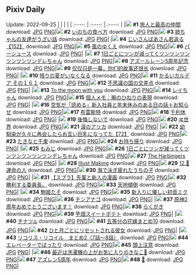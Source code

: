 ## Pixiv Daily
Update: 2022-09-25
|      |      |      |
| :----: | :----: | :----: |
|![](https://pixiv.microyu.workers.dev/c/240x480/img-master/img/2022/09/23/00/31/21/101414698_p0_master1200.jpg) **#1** [旅人と最高の仲間](https://www.pixiv.net/artworks/101414698) download: [JPG](https://pixiv.microyu.workers.dev/img-original/img/2022/09/23/00/31/21/101414698_p0.jpg) [PNG](https://pixiv.microyu.workers.dev/img-original/img/2022/09/23/00/31/21/101414698_p0.png)|![](https://pixiv.microyu.workers.dev/c/240x480/img-master/img/2022/09/23/00/00/12/101413554_p0_master1200.jpg) **#2** [いのちの食べ方](https://www.pixiv.net/artworks/101413554) download: [JPG](https://pixiv.microyu.workers.dev/img-original/img/2022/09/23/00/00/12/101413554_p0.jpg) [PNG](https://pixiv.microyu.workers.dev/img-original/img/2022/09/23/00/00/12/101413554_p0.png)|![](https://pixiv.microyu.workers.dev/c/240x480/img-master/img/2022/09/23/00/00/32/101413670_p0_master1200.jpg) **#3** [姉ちゃんの友達がうざい話](https://www.pixiv.net/artworks/101413670) download: [JPG](https://pixiv.microyu.workers.dev/img-original/img/2022/09/23/00/00/32/101413670_p0.jpg) [PNG](https://pixiv.microyu.workers.dev/img-original/img/2022/09/23/00/00/32/101413670_p0.png)|
|![](https://pixiv.microyu.workers.dev/c/240x480/img-master/img/2022/09/24/11/00/42/101446117_p0_master1200.jpg) **#4** [じいさんばあさん若返る【152】](https://www.pixiv.net/artworks/101446117) download: [JPG](https://pixiv.microyu.workers.dev/img-original/img/2022/09/24/11/00/42/101446117_p0.jpg) [PNG](https://pixiv.microyu.workers.dev/img-original/img/2022/09/24/11/00/42/101446117_p0.png)|![](https://pixiv.microyu.workers.dev/c/240x480/img-master/img/2022/09/23/04/21/46/101417764_p0_master1200.jpg) **#5** [風のゆくえ](https://www.pixiv.net/artworks/101417764) download: [JPG](https://pixiv.microyu.workers.dev/img-original/img/2022/09/23/04/21/46/101417764_p0.jpg) [PNG](https://pixiv.microyu.workers.dev/img-original/img/2022/09/23/04/21/46/101417764_p0.png)|![](https://pixiv.microyu.workers.dev/c/240x480/img-master/img/2022/09/24/01/15/39/101439746_p0_master1200.jpg) **#6** [パーシュース](https://www.pixiv.net/artworks/101439746) download: [JPG](https://pixiv.microyu.workers.dev/img-original/img/2022/09/24/01/15/39/101439746_p0.jpg) [PNG](https://pixiv.microyu.workers.dev/img-original/img/2022/09/24/01/15/39/101439746_p0.png)|
|![](https://pixiv.microyu.workers.dev/c/240x480/img-master/img/2022/09/23/00/00/01/101413488_p0_master1200.jpg) **#7** [1日ごとにツンが減ってくツンツンツンツンツンツンデレちゃん](https://www.pixiv.net/artworks/101413488) download: [JPG](https://pixiv.microyu.workers.dev/img-original/img/2022/09/23/00/00/01/101413488_p0.jpg) [PNG](https://pixiv.microyu.workers.dev/img-original/img/2022/09/23/00/00/01/101413488_p0.png)|![](https://pixiv.microyu.workers.dev/c/240x480/img-master/img/2022/09/23/00/00/19/101413610_p0_master1200.jpg) **#8** [アズールレーン5周年記念](https://www.pixiv.net/artworks/101413610) download: [JPG](https://pixiv.microyu.workers.dev/img-original/img/2022/09/23/00/00/19/101413610_p0.jpg) [PNG](https://pixiv.microyu.workers.dev/img-original/img/2022/09/23/00/00/19/101413610_p0.png)|![](https://pixiv.microyu.workers.dev/c/240x480/img-master/img/2022/09/23/13/04/40/101423393_p0_master1200.jpg) **#9** [仅仅只是一幕，你们的故事还很长](https://www.pixiv.net/artworks/101423393) download: [JPG](https://pixiv.microyu.workers.dev/img-original/img/2022/09/23/13/04/40/101423393_p0.jpg) [PNG](https://pixiv.microyu.workers.dev/img-original/img/2022/09/23/13/04/40/101423393_p0.png)|
|![](https://pixiv.microyu.workers.dev/c/240x480/img-master/img/2022/09/23/07/30/01/101419218_p0_master1200.jpg) **#10** [残りの夏がいなくなる](https://www.pixiv.net/artworks/101419218) download: [JPG](https://pixiv.microyu.workers.dev/img-original/img/2022/09/23/07/30/01/101419218_p0.jpg) [PNG](https://pixiv.microyu.workers.dev/img-original/img/2022/09/23/07/30/01/101419218_p0.png)|![](https://pixiv.microyu.workers.dev/c/240x480/img-master/img/2022/09/23/00/00/10/101413533_p0_master1200.jpg) **#11** [かるいカルデア その１６１](https://www.pixiv.net/artworks/101413533) download: [JPG](https://pixiv.microyu.workers.dev/img-original/img/2022/09/23/00/00/10/101413533_p0.jpg) [PNG](https://pixiv.microyu.workers.dev/img-original/img/2022/09/23/00/00/10/101413533_p0.png)|![](https://pixiv.microyu.workers.dev/c/240x480/img-master/img/2022/09/24/00/09/01/101437932_p0_master1200.jpg) **#12** [不思議の国の交差点](https://www.pixiv.net/artworks/101437932) download: [JPG](https://pixiv.microyu.workers.dev/img-original/img/2022/09/24/00/09/01/101437932_p0.jpg) [PNG](https://pixiv.microyu.workers.dev/img-original/img/2022/09/24/00/09/01/101437932_p0.png)|
|![](https://pixiv.microyu.workers.dev/c/240x480/img-master/img/2022/09/24/19/06/13/101454734_p0_master1200.jpg) **#13** [To the moon with you](https://www.pixiv.net/artworks/101454734) download: [JPG](https://pixiv.microyu.workers.dev/img-original/img/2022/09/24/19/06/13/101454734_p0.jpg) [PNG](https://pixiv.microyu.workers.dev/img-original/img/2022/09/24/19/06/13/101454734_p0.png)|![](https://pixiv.microyu.workers.dev/c/240x480/img-master/img/2022/09/23/00/00/08/101413520_p0_master1200.jpg) **#14** [レイちゃん](https://www.pixiv.net/artworks/101413520) download: [JPG](https://pixiv.microyu.workers.dev/img-original/img/2022/09/23/00/00/08/101413520_p0.jpg) [PNG](https://pixiv.microyu.workers.dev/img-original/img/2022/09/23/00/00/08/101413520_p0.png)|![](https://pixiv.microyu.workers.dev/c/240x480/img-master/img/2022/09/23/08/00/02/101419511_p0_master1200.jpg) **#15** [個人メモ：腕のひねりの表現](https://www.pixiv.net/artworks/101419511) download: [JPG](https://pixiv.microyu.workers.dev/img-original/img/2022/09/23/08/00/02/101419511_p0.jpg) [PNG](https://pixiv.microyu.workers.dev/img-original/img/2022/09/23/08/00/02/101419511_p0.png)|
|![](https://pixiv.microyu.workers.dev/c/240x480/img-master/img/2022/09/24/18/12/55/101453542_p0_master1200.jpg) **#16** [空気が「読める」新入社員と年末休みのある日の話＋お知らせ](https://www.pixiv.net/artworks/101453542) download: [JPG](https://pixiv.microyu.workers.dev/img-original/img/2022/09/24/18/12/55/101453542_p0.jpg) [PNG](https://pixiv.microyu.workers.dev/img-original/img/2022/09/24/18/12/55/101453542_p0.png)|![](https://pixiv.microyu.workers.dev/c/240x480/img-master/img/2022/09/23/01/06/33/101415437_p0_master1200.jpg) **#17** [布雷斯特](https://www.pixiv.net/artworks/101415437) download: [JPG](https://pixiv.microyu.workers.dev/img-original/img/2022/09/23/01/06/33/101415437_p0.jpg) [PNG](https://pixiv.microyu.workers.dev/img-original/img/2022/09/23/01/06/33/101415437_p0.png)|![](https://pixiv.microyu.workers.dev/c/240x480/img-master/img/2022/09/24/18/27/38/101453854_p0_master1200.jpg) **#18** [千利休](https://www.pixiv.net/artworks/101453854) download: [JPG](https://pixiv.microyu.workers.dev/img-original/img/2022/09/24/18/27/38/101453854_p0.jpg) [PNG](https://pixiv.microyu.workers.dev/img-original/img/2022/09/24/18/27/38/101453854_p0.png)|
|![](https://pixiv.microyu.workers.dev/c/240x480/img-master/img/2022/09/24/00/10/19/101437973_p0_master1200.jpg) **#19** [後悔しないで](https://www.pixiv.net/artworks/101437973) download: [JPG](https://pixiv.microyu.workers.dev/img-original/img/2022/09/24/00/10/19/101437973_p0.jpg) [PNG](https://pixiv.microyu.workers.dev/img-original/img/2022/09/24/00/10/19/101437973_p0.png)|![](https://pixiv.microyu.workers.dev/c/240x480/img-master/img/2022/09/24/00/00/20/101437465_p0_master1200.jpg) **#20** [ヰ世界](https://www.pixiv.net/artworks/101437465) download: [JPG](https://pixiv.microyu.workers.dev/img-original/img/2022/09/24/00/00/20/101437465_p0.jpg) [PNG](https://pixiv.microyu.workers.dev/img-original/img/2022/09/24/00/00/20/101437465_p0.png)|![](https://pixiv.microyu.workers.dev/c/240x480/img-master/img/2022/09/23/00/00/17/101413590_p0_master1200.jpg) **#21** [涙のアリカ](https://www.pixiv.net/artworks/101413590) download: [JPG](https://pixiv.microyu.workers.dev/img-original/img/2022/09/23/00/00/17/101413590_p0.jpg) [PNG](https://pixiv.microyu.workers.dev/img-original/img/2022/09/23/00/00/17/101413590_p0.png)|
|![](https://pixiv.microyu.workers.dev/c/240x480/img-master/img/2022/09/23/00/01/35/101413767_p0_master1200.jpg) **#22** [幼馴染が久々に再会したらお互い巨乳になってた【72】](https://www.pixiv.net/artworks/101413767) download: [JPG](https://pixiv.microyu.workers.dev/img-original/img/2022/09/23/00/01/35/101413767_p0.jpg) [PNG](https://pixiv.microyu.workers.dev/img-original/img/2022/09/23/00/01/35/101413767_p0.png)|![](https://pixiv.microyu.workers.dev/c/240x480/img-master/img/2022/09/23/06/43/50/101418852_p0_master1200.jpg) **#23** [たきなと千束](https://www.pixiv.net/artworks/101418852) download: [JPG](https://pixiv.microyu.workers.dev/img-original/img/2022/09/23/06/43/50/101418852_p0.jpg) [PNG](https://pixiv.microyu.workers.dev/img-original/img/2022/09/23/06/43/50/101418852_p0.png)|![](https://pixiv.microyu.workers.dev/c/240x480/img-master/img/2022/09/23/18/00/01/101428152_p0_master1200.jpg) **#24** [お持ち帰り](https://www.pixiv.net/artworks/101428152) download: [JPG](https://pixiv.microyu.workers.dev/img-original/img/2022/09/23/18/00/01/101428152_p0.jpg) [PNG](https://pixiv.microyu.workers.dev/img-original/img/2022/09/23/18/00/01/101428152_p0.png)|
|![](https://pixiv.microyu.workers.dev/c/240x480/img-master/img/2022/09/23/23/38/32/101436802_p0_master1200.jpg) **#25** [もみじ](https://www.pixiv.net/artworks/101436802) download: [JPG](https://pixiv.microyu.workers.dev/img-original/img/2022/09/23/23/38/32/101436802_p0.jpg) [PNG](https://pixiv.microyu.workers.dev/img-original/img/2022/09/23/23/38/32/101436802_p0.png)|![](https://pixiv.microyu.workers.dev/c/240x480/img-master/img/2022/09/24/00/00/01/101437388_p0_master1200.jpg) **#26** [1日ごとにツンが減ってくツンツンツンツンツンデレちゃん](https://www.pixiv.net/artworks/101437388) download: [JPG](https://pixiv.microyu.workers.dev/img-original/img/2022/09/24/00/00/01/101437388_p0.jpg) [PNG](https://pixiv.microyu.workers.dev/img-original/img/2022/09/24/00/00/01/101437388_p0.png)|![](https://pixiv.microyu.workers.dev/c/240x480/img-master/img/2022/09/24/20/21/44/101456472_p0_master1200.jpg) **#27** [The Harbingers](https://www.pixiv.net/artworks/101456472) download: [JPG](https://pixiv.microyu.workers.dev/img-original/img/2022/09/24/20/21/44/101456472_p0.jpg) [PNG](https://pixiv.microyu.workers.dev/img-original/img/2022/09/24/20/21/44/101456472_p0.png)|
|![](https://pixiv.microyu.workers.dev/c/240x480/img-master/img/2022/09/24/00/00/34/101437523_p0_master1200.jpg) **#28** [Illust Making](https://www.pixiv.net/artworks/101437523) download: [JPG](https://pixiv.microyu.workers.dev/img-original/img/2022/09/24/00/00/34/101437523_p0.jpg) [PNG](https://pixiv.microyu.workers.dev/img-original/img/2022/09/24/00/00/34/101437523_p0.png)|![](https://pixiv.microyu.workers.dev/c/240x480/img-master/img/2022/09/24/00/00/58/101437585_p0_master1200.jpg) **#29** [12.🍊 運命の人](https://www.pixiv.net/artworks/101437585) download: [JPG](https://pixiv.microyu.workers.dev/img-original/img/2022/09/24/00/00/58/101437585_p0.jpg) [PNG](https://pixiv.microyu.workers.dev/img-original/img/2022/09/24/00/00/58/101437585_p0.png)|![](https://pixiv.microyu.workers.dev/c/240x480/img-master/img/2022/09/23/00/08/58/101414051_p0_master1200.jpg) **#30** [海で泳ぎ疲れたうちの子](https://www.pixiv.net/artworks/101414051) download: [JPG](https://pixiv.microyu.workers.dev/img-original/img/2022/09/23/00/08/58/101414051_p0.jpg) [PNG](https://pixiv.microyu.workers.dev/img-original/img/2022/09/23/00/08/58/101414051_p0.png)|
|![](https://pixiv.microyu.workers.dev/c/240x480/img-master/img/2022/09/23/17/46/51/101427904_p0_master1200.jpg) **#31** [【スプラ】先輩と新人の漫画](https://www.pixiv.net/artworks/101427904) download: [JPG](https://pixiv.microyu.workers.dev/img-original/img/2022/09/23/17/46/51/101427904_p0.jpg) [PNG](https://pixiv.microyu.workers.dev/img-original/img/2022/09/23/17/46/51/101427904_p0.png)|![](https://pixiv.microyu.workers.dev/c/240x480/img-master/img/2022/09/24/00/44/37/101439005_p0_master1200.jpg) **#32** [勝利する委員長。](https://www.pixiv.net/artworks/101439005) download: [JPG](https://pixiv.microyu.workers.dev/img-original/img/2022/09/24/00/44/37/101439005_p0.jpg) [PNG](https://pixiv.microyu.workers.dev/img-original/img/2022/09/24/00/44/37/101439005_p0.png)|![](https://pixiv.microyu.workers.dev/c/240x480/img-master/img/2022/09/24/00/00/23/101437482_p0_master1200.jpg) **#33** [天地傾倒](https://www.pixiv.net/artworks/101437482) download: [JPG](https://pixiv.microyu.workers.dev/img-original/img/2022/09/24/00/00/23/101437482_p0.jpg) [PNG](https://pixiv.microyu.workers.dev/img-original/img/2022/09/24/00/00/23/101437482_p0.png)|
|![](https://pixiv.microyu.workers.dev/c/240x480/img-master/img/2022/09/24/09/13/48/101444703_p0_master1200.jpg) **#34** [駒姫たそ](https://www.pixiv.net/artworks/101444703) download: [JPG](https://pixiv.microyu.workers.dev/img-original/img/2022/09/24/09/13/48/101444703_p0.jpg) [PNG](https://pixiv.microyu.workers.dev/img-original/img/2022/09/24/09/13/48/101444703_p0.png)|![](https://pixiv.microyu.workers.dev/c/240x480/img-master/img/2022/09/23/19/52/54/101430660_p0_master1200.jpg) **#35** [新入りに優しい初音ミク](https://www.pixiv.net/artworks/101430660) download: [JPG](https://pixiv.microyu.workers.dev/img-original/img/2022/09/23/19/52/54/101430660_p0.jpg) [PNG](https://pixiv.microyu.workers.dev/img-original/img/2022/09/23/19/52/54/101430660_p0.png)|![](https://pixiv.microyu.workers.dev/c/240x480/img-master/img/2022/09/23/15/33/43/101425639_p0_master1200.jpg) **#36** [チンアナゴ](https://www.pixiv.net/artworks/101425639) download: [JPG](https://pixiv.microyu.workers.dev/img-original/img/2022/09/23/15/33/43/101425639_p0.jpg) [PNG](https://pixiv.microyu.workers.dev/img-original/img/2022/09/23/15/33/43/101425639_p0.png)|
|![](https://pixiv.microyu.workers.dev/c/240x480/img-master/img/2022/09/23/22/00/02/101434030_p0_master1200.jpg) **#37** [原神2周年おめでとうございます！](https://www.pixiv.net/artworks/101434030) download: [JPG](https://pixiv.microyu.workers.dev/img-original/img/2022/09/23/22/00/02/101434030_p0.jpg) [PNG](https://pixiv.microyu.workers.dev/img-original/img/2022/09/23/22/00/02/101434030_p0.png)|![](https://pixiv.microyu.workers.dev/c/240x480/img-master/img/2022/09/23/00/00/35/101413679_p0_master1200.jpg) **#38** [らくがき](https://www.pixiv.net/artworks/101413679) download: [JPG](https://pixiv.microyu.workers.dev/img-original/img/2022/09/23/00/00/35/101413679_p0.jpg) [PNG](https://pixiv.microyu.workers.dev/img-original/img/2022/09/23/00/00/35/101413679_p0.png)|![](https://pixiv.microyu.workers.dev/c/240x480/img-master/img/2022/09/24/20/30/03/101456688_p0_master1200.jpg) **#39** [芋畑スイートポテト](https://www.pixiv.net/artworks/101456688) download: [JPG](https://pixiv.microyu.workers.dev/img-original/img/2022/09/24/20/30/03/101456688_p0.jpg) [PNG](https://pixiv.microyu.workers.dev/img-original/img/2022/09/24/20/30/03/101456688_p0.png)|
|![](https://pixiv.microyu.workers.dev/c/240x480/img-master/img/2022/09/24/00/00/29/101437504_p0_master1200.jpg) **#40** [チナツ♨️](https://www.pixiv.net/artworks/101437504) download: [JPG](https://pixiv.microyu.workers.dev/img-original/img/2022/09/24/00/00/29/101437504_p0.jpg) [PNG](https://pixiv.microyu.workers.dev/img-original/img/2022/09/24/00/00/29/101437504_p0.png)|![](https://pixiv.microyu.workers.dev/c/240x480/img-master/img/2022/09/23/19/17/34/101429846_p0_master1200.jpg) **#41** [五等分の花嫁まとめ10](https://www.pixiv.net/artworks/101429846) download: [JPG](https://pixiv.microyu.workers.dev/img-original/img/2022/09/23/19/17/34/101429846_p0.jpg) [PNG](https://pixiv.microyu.workers.dev/img-original/img/2022/09/23/19/17/34/101429846_p0.png)|![](https://pixiv.microyu.workers.dev/c/240x480/img-master/img/2022/09/23/05/48/33/101418399_p0_master1200.jpg) **#42** [ひと月ごとにリセットされる彼女](https://www.pixiv.net/artworks/101418399) download: [JPG](https://pixiv.microyu.workers.dev/img-original/img/2022/09/23/05/48/33/101418399_p0.jpg) [PNG](https://pixiv.microyu.workers.dev/img-original/img/2022/09/23/05/48/33/101418399_p0.png)|
|![](https://pixiv.microyu.workers.dev/c/240x480/img-master/img/2022/09/23/00/25/36/101414546_p0_master1200.jpg) **#43** [リコリス・リコイル　まとめ2（7話〜8話）](https://www.pixiv.net/artworks/101414546) download: [JPG](https://pixiv.microyu.workers.dev/img-original/img/2022/09/23/00/25/36/101414546_p0.jpg) [PNG](https://pixiv.microyu.workers.dev/img-original/img/2022/09/23/00/25/36/101414546_p0.png)|![](https://pixiv.microyu.workers.dev/c/240x480/img-master/img/2022/09/24/12/03/52/101447146_p0_master1200.jpg) **#44** [エレベーターでばったり](https://www.pixiv.net/artworks/101447146) download: [JPG](https://pixiv.microyu.workers.dev/img-original/img/2022/09/24/12/03/52/101447146_p0.jpg) [PNG](https://pixiv.microyu.workers.dev/img-original/img/2022/09/24/12/03/52/101447146_p0.png)|![](https://pixiv.microyu.workers.dev/c/240x480/img-master/img/2022/09/23/07/38/00/101419303_p0_master1200.jpg) **#45** [頭上注意](https://www.pixiv.net/artworks/101419303) download: [JPG](https://pixiv.microyu.workers.dev/img-original/img/2022/09/23/07/38/00/101419303_p0.jpg) [PNG](https://pixiv.microyu.workers.dev/img-original/img/2022/09/23/07/38/00/101419303_p0.png)|
|![](https://pixiv.microyu.workers.dev/c/240x480/img-master/img/2022/09/23/10/30/02/101421133_p0_master1200.jpg) **#46** [最近は洗濯機の上がお気に入りのきなこ🐾](https://www.pixiv.net/artworks/101421133) download: [JPG](https://pixiv.microyu.workers.dev/img-original/img/2022/09/23/10/30/02/101421133_p0.jpg) [PNG](https://pixiv.microyu.workers.dev/img-original/img/2022/09/23/10/30/02/101421133_p0.png)|![](https://pixiv.microyu.workers.dev/c/240x480/img-master/img/2022/09/23/00/00/10/101413536_p0_master1200.jpg) **#47** [アズレン5周年](https://www.pixiv.net/artworks/101413536) download: [JPG](https://pixiv.microyu.workers.dev/img-original/img/2022/09/23/00/00/10/101413536_p0.jpg) [PNG](https://pixiv.microyu.workers.dev/img-original/img/2022/09/23/00/00/10/101413536_p0.png)|![](https://pixiv.microyu.workers.dev/c/240x480/img-master/img/2022/09/23/00/00/12/101413549_p0_master1200.jpg) **#48** [🎵](https://www.pixiv.net/artworks/101413549) download: [JPG](https://pixiv.microyu.workers.dev/img-original/img/2022/09/23/00/00/12/101413549_p0.jpg) [PNG](https://pixiv.microyu.workers.dev/img-original/img/2022/09/23/00/00/12/101413549_p0.png)|
